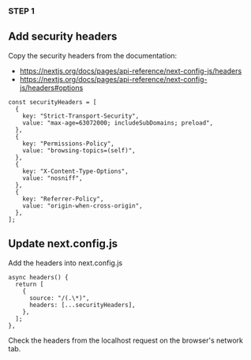 ### STEP 1

## Add security headers

Copy the security headers from the documentation:

- https://nextjs.org/docs/pages/api-reference/next-config-js/headers
- https://nextjs.org/docs/pages/api-reference/next-config-js/headers#options

```
const securityHeaders = [
  {
    key: "Strict-Transport-Security",
    value: "max-age=63072000; includeSubDomains; preload",
  },
  {
    key: "Permissions-Policy",
    value: "browsing-topics=(self)",
  },
  {
    key: "X-Content-Type-Options",
    value: "nosniff",
  },
  {
    key: "Referrer-Policy",
    value: "origin-when-cross-origin",
  },
];
```

## Update next.config.js

Add the headers into next.config.js

```
async headers() {
  return [
    {
      source: "/(.\*)",
      headers: [...securityHeaders],
    },
  ];
},
```

Check the headers from the localhost request on the browser's network tab.
